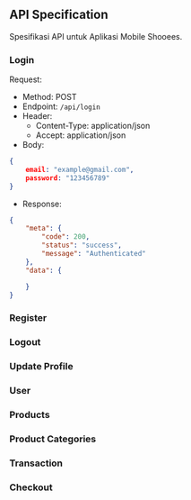 ## API Specification
Spesifikasi API untuk Aplikasi Mobile Shooees.

### Login
Request:
- Method: POST
- Endpoint: `/api/login`
- Header:
    - Content-Type: application/json
    - Accept: application/json
- Body:
```json
{
    email: "example@gmail.com",
    password: "123456789"
}
``` 
- Response:
```json
{      
    "meta": {
        "code": 200,
        "status": "success",
        "message": "Authenticated"
    },
    "data": {

    }
}
```
### Register
### Logout
### Update Profile
### User
### Products
### Product Categories
### Transaction
### Checkout